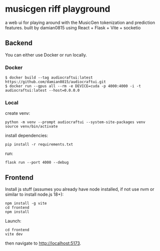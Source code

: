 # musicgen riff playground

a web ui for playing around with the MusicGen tokenization and prediction features. built by damian0815 using React + Flask + Vite + socketio

## Backend

You can either use Docker or run locally.

### Docker

```shell
$ docker build --tag audiocraftui:latest https://github.com/damian0815/audiocraftui.git
$ docker run --gpus all --rm -e DEVICE=cuda -p 4000:4000 -i -t audiocraftui:latest --host=0.0.0.0
```

### Local

create venv:
```shell
python -m venv --prompt audiocraftui --system-site-packages venv 
source venv/bin/activate
```

install dependencies:
```shell
pip install -r requirements.txt
```

run:
```shell
flask run --port 4000 --debug
```

## Frontend

Install js stuff (assumes you already have node installed, if not use nvm or similar to install node.js 18+):
```shell
npm install -g vite
cd frontend
npm install
```

Launch:

```shell
cd frontend
vite dev
```

then navigate to [http://localhost:5173](http://localhost:5173).

